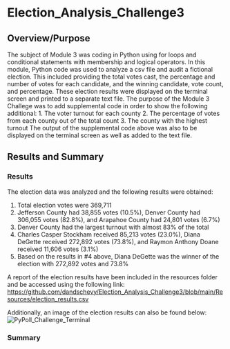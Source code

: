 # Election_Analysis_Challenge3

## Overview/Purpose
The subject of Module 3 was coding in Python using for loops and conditional statements with membership and logical operators.  In this module, Python code was used to analyze a csv file and audit a fictional election.  This included providing the total votes cast, the percentage and number of votes for each candidate, and the winning candidate, vote count, and percentage.  These election results were displayed on the terminal screen and printed to a separate text file.  The purpose of the Module 3 Challege was to add supplemental code in order to show the following additional:
    1.  The voter turnout for each county
    2.  The percentage of votes from each county out of the total count
    3.  The county with the highest turnout
The output of the supplemental code above was also to be displayed on the terminal screen as well as added to the text file.

## Results and Summary

### Results 
The election data was analyzed and the following results were obtained:
  1.  Total election votes were 369,711
  2.  Jefferson County had 38,855 votes (10.5%), Denver County had 306,055 votes (82.8%), and Arapahoe County had 24,801 votes (6.7%)
  3.  Denver County had the largest turnout with almost 83% of the total
  4.  Charles Casper Stockham received 85,213 votes (23.0%), Diana DeGette received 272,892 votes (73.8%), and Raymon Anthony Doane received 11,606 votes (3.1%)
  5.  Based on the results in #4 above, Diana DeGette was the winner of the election with 272,892 votes and 73.8%

A report of the election results have been included in the resources folder and be accessed using the following link: https://github.com/dandschevy/Election_Analysis_Challenge3/blob/main/Resources/election_results.csv  

Additionally, an image of the election results can also be found below:
![PyPoll_Challenge_Terminal](https://user-images.githubusercontent.com/90434559/136714841-3168a242-80d1-4cd7-979a-10203ffe64c7.png)



### Summary



